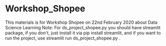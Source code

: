 # Workshop_Shopee
This materials is for Workshop Shopee on 22nd February 2020 about Data Science Learning
Note: For ds_project_shopee.py you should have streamlit package, if you don't, just install it via pip install streamlit, and if you want to run the project, use streamlit run ds_project_shopee.py .
